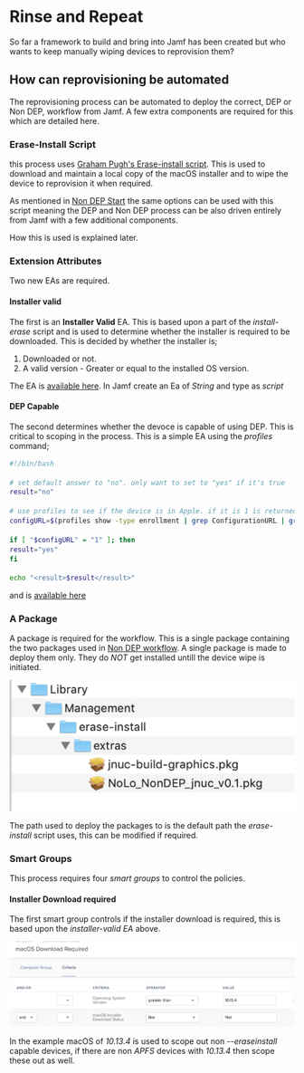 # Rinse and Repeat #

So far a framework to build and bring into Jamf has been created but who wants to keep manually wiping devices to reprovision them?

## How can reprovisioning be automated ##

The reprovisioning process can be automated to deploy the correct, DEP or Non DEP, workflow from Jamf.
A few extra components are required for this which are detailed here.

### Erase-Install Script ###

this process uses [Graham Pugh's Erase-install script](https://github.com/grahampugh/erase-install). This is used to download and maintain a local copy of the macOS installer and to wipe the device to reprovision it when required.

As mentioned in [Non DEP Start](https://github.com/PhantomPhixer/JNUC-2019/blob/master/NonDEP.md) the same options can be used with this script meaning the DEP and Non DEP process can be also driven entirely from Jamf with a few additional components.

How this is used is explained later.

### Extension Attributes ###

Two new EAs are required.

#### Installer valid ####
The first is an **Installer Valid** EA. This is based upon a part of the *install-erase* script and is used to determine whether the installer is required to be downloaded. This is decided by whether the installer is;
1. Downloaded or not.
2. A valid version - Greater or equal to the installed OS version.

The EA is [available here](../master/files/installer-valid-ea.txt). In Jamf create an Ea of *String* and type as *script*

#### DEP Capable ####

The second determines whether the devoce is capable of using DEP. This is critical to scoping in the process.
This is a simple EA using the *profiles* command;

```bash
#!/bin/bash

# set default answer to "no". only want to set to "yes" if it's true
result="no"

# use profiles to see if the device is in Apple. if it is 1 is returned, if not 0
configURL=$(profiles show -type enrollment | grep ConfigurationURL | grep -c http)

if [ "$configURL" = "1" ]; then
result="yes"
fi

echo "<result>$result</result>"
```

and is [available here](../master/files/DEP-capable-ea.txt)

### A Package ###

A package is required for the workflow. This is a single package containing the two packages used in [Non DEP workflow](https://github.com/PhantomPhixer/JNUC-2019/blob/master/NonDEP.md). A single package is made to deploy them only. They do *NOT* get installed untill the device wipe is initiated.

![Package layout](https://github.com/PhantomPhixer/JNUC-2019/blob/master/images/Non-DEP-Deploy.png)

The path used to deploy the packages to is the default path the *erase-install* script uses, this can be modified if required. 

### Smart Groups ###

This process requires four *smart groups* to control the policies.

#### Installer Download required ####

The first smart group controls if the installer download is required, this is based upon the *installer-valid EA* above.
 
![Download Required SG](https://github.com/PhantomPhixer/JNUC-2019/blob/master/images/installer-download-required.png)

In the example macOS of *10.13.4* is used to scope out non *--eraseinstall* capable devices, if there are non *APFS* devices with *10.13.4* then scope these out as well.





